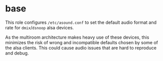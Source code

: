 # base

This role configures `/etc/asound.conf` to set the default audio format and rate for `dmix`/`dsnoop` alsa devices. 

As the multiroom architecture makes heavy use of these devices, this minimizes the risk of wrong and incompatible defaults chosen by some of the alsa clients. This could cause audio issues that are hard to reproduce and debug.
